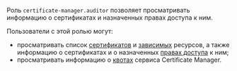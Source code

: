 Роль `certificate-manager.auditor` позволяет просматривать информацию о сертификатах и назначенных правах доступа к ним.

Пользователи с этой ролью могут:
* просматривать список [сертификатов](../../certificate-manager/concepts/index.md#types) и [зависимых](../../certificate-manager/concepts/services.md) ресурсов, а также информацию о сертификатах и о назначенных [правах доступа](../../iam/concepts/access-control/index.md) к ним;
* просматривать информацию о [квотах](../../certificate-manager/concepts/limits.md#certificate-manager-quotas) сервиса Certificate Manager.